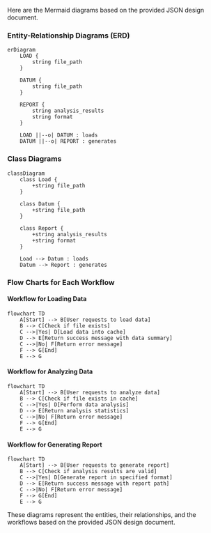 Here are the Mermaid diagrams based on the provided JSON design document.

### Entity-Relationship Diagrams (ERD)

```mermaid
erDiagram
    LOAD {
        string file_path
    }

    DATUM {
        string file_path
    }

    REPORT {
        string analysis_results
        string format
    }

    LOAD ||--o| DATUM : loads
    DATUM ||--o| REPORT : generates
```

### Class Diagrams

```mermaid
classDiagram
    class Load {
        +string file_path
    }

    class Datum {
        +string file_path
    }

    class Report {
        +string analysis_results
        +string format
    }

    Load --> Datum : loads
    Datum --> Report : generates
```

### Flow Charts for Each Workflow

#### Workflow for Loading Data

```mermaid
flowchart TD
    A[Start] --> B[User requests to load data]
    B --> C[Check if file exists]
    C -->|Yes| D[Load data into cache]
    D --> E[Return success message with data summary]
    C -->|No| F[Return error message]
    F --> G[End]
    E --> G
```

#### Workflow for Analyzing Data

```mermaid
flowchart TD
    A[Start] --> B[User requests to analyze data]
    B --> C[Check if file exists in cache]
    C -->|Yes| D[Perform data analysis]
    D --> E[Return analysis statistics]
    C -->|No| F[Return error message]
    F --> G[End]
    E --> G
```

#### Workflow for Generating Report

```mermaid
flowchart TD
    A[Start] --> B[User requests to generate report]
    B --> C[Check if analysis results are valid]
    C -->|Yes| D[Generate report in specified format]
    D --> E[Return success message with report path]
    C -->|No| F[Return error message]
    F --> G[End]
    E --> G
```

These diagrams represent the entities, their relationships, and the workflows based on the provided JSON design document.
